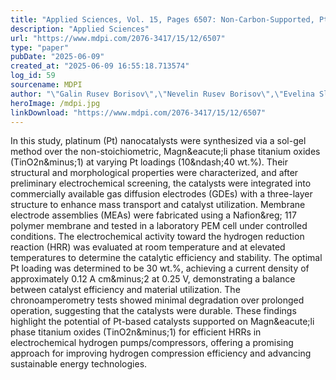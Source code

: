 ```yaml
---
title: "Applied Sciences, Vol. 15, Pages 6507: Non-Carbon-Supported, Pt-Based Catalysts with Applications in the Electrochemical Hydrogen Pump/Compressor (EHP/C)"
description: "Applied Sciences"
url: "https://www.mdpi.com/2076-3417/15/12/6507"
type: "paper"
pubDate: "2025-06-09"
created_at: "2025-06-09 16:55:18.713574"
log_id: 59
sourcename: MDPI
author: "\"Galin Rusev Borisov\",\"Nevelin Rusev Borisov\",\"Evelina Slavcheva\""
heroImage: /mdpi.jpg
linkDownload: "https://www.mdpi.com/2076-3417/15/12/6507"
---
```


In this study, platinum (Pt) nanocatalysts were synthesized via a sol-gel method over the non-stoichiometric, Magn&amp;eacute;li phase titanium oxides (TinO2n&amp;minus;1) at varying Pt loadings (10&amp;ndash;40 wt.%). Their structural and morphological properties were characterized, and after preliminary electrochemical screening, the catalysts were integrated into commercially available gas diffusion electrodes (GDEs) with a three-layer structure to enhance mass transport and catalyst utilization. Membrane electrode assemblies (MEAs) were fabricated using a Nafion&amp;reg; 117 polymer membrane and tested in a laboratory PEM cell under controlled conditions. The electrochemical activity toward the hydrogen reduction reaction (HRR) was evaluated at room temperature and at elevated temperatures to determine the catalytic efficiency and stability. The optimal Pt loading was determined to be 30 wt.%, achieving a current density of approximately 0.12 A cm&amp;minus;2 at 0.25 V, demonstrating a balance between catalyst efficiency and material utilization. The chronoamperometry tests showed minimal degradation over prolonged operation, suggesting that the catalysts were durable. These findings highlight the potential of Pt-based catalysts supported on Magn&amp;eacute;li phase titanium oxides (TinO2n&amp;minus;1) for efficient HRRs in electrochemical hydrogen pumps/compressors, offering a promising approach for improving hydrogen compression efficiency and advancing sustainable energy technologies.
